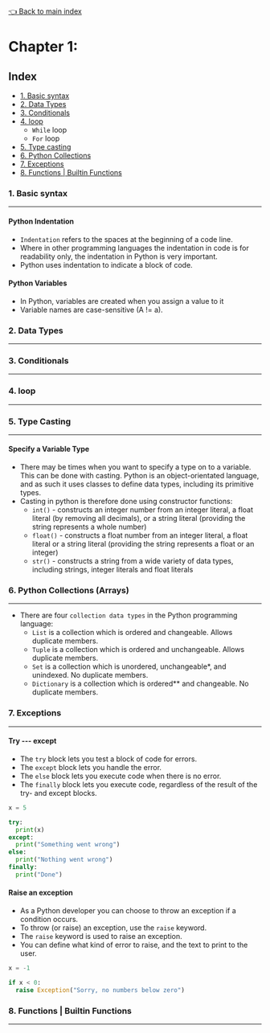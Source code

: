[👈 Back to main index](README.md)
# Chapter 1:
## Index
- [1. Basic syntax](#1-basic-syntax) </br>
- [2. Data Types](#2-data-types) </br>
- [3. Conditionals](#3-conditionals) </br>
- [4. loop](#4-loop) </br>
    - `While` loop </br>
    - `For` loop </br>
- [5. Type casting](#5-type-casting) </br>
- [6. Python Collections](#6-python-collections-arrays) </br>
- [7. Exceptions](#7-exceptions) </br>
- [8. Functions | Builtin Functions](#8-functions--builtin-functions) </br>

### 1. Basic syntax
-----
#### Python Indentation
- `Indentation` refers to the spaces at the beginning of a code line. </br>
- Where in other programming languages the indentation in code is for readability only, the indentation in Python is very important. </br>
- Python uses indentation to indicate a block of code. </br>

#### Python Variables
- In Python, variables are created when you assign a value to it </br>
- Variable names are case-sensitive (A != a). </br>

### 2. Data Types
-----

### 3. Conditionals
-----

### 4. loop
-----

### 5. Type Casting
-----
#### Specify a Variable Type
- There may be times when you want to specify a type on to a variable. This can be done with casting. Python is an object-orientated language, and as such it uses classes to define data types, including its primitive types. </br>
- Casting in python is therefore done using constructor functions: </br>
    - `int()` - constructs an integer number from an integer literal, a float literal (by removing all decimals), or a string literal (providing the string represents a whole number)
    - `float()` - constructs a float number from an integer literal, a float literal or a string literal (providing the string represents a float or an integer)
    - `str()` - constructs a string from a wide variety of data types, including strings, integer literals and float literals

### 6. Python Collections (Arrays)
-----
- There are four `collection data types` in the Python programming language: </br>
    - `List` is a collection which is ordered and changeable. Allows duplicate members. </br> 
    - `Tuple` is a collection which is ordered and unchangeable. Allows duplicate members. </br> 
    - `Set` is a collection which is unordered, unchangeable*, and unindexed. No duplicate members. </br> 
    - `Dictionary` is a collection which is ordered** and changeable. No duplicate members. </br> 

### 7. Exceptions
-----
#### Try --- except 
- The `try` block lets you test a block of code for errors. </br> 
- The `except` block lets you handle the error. </br> 
- The `else` block lets you execute code when there is no error. </br> 
- The `finally` block lets you execute code, regardless of the result of the try- and except blocks. </br> 

```python
x = 5

try:
  print(x)
except:
  print("Something went wrong")
else:
  print("Nothing went wrong")
finally:
  print("Done")
```

#### Raise an exception
- As a Python developer you can choose to throw an exception if a condition occurs. </br> 
- To throw (or raise) an exception, use the `raise` keyword. </br> 
- The `raise` keyword is used to raise an exception. </br> 
- You can define what kind of error to raise, and the text to print to the user. </br> 

```python
x = -1

if x < 0:
  raise Exception("Sorry, no numbers below zero")
```

### 8. Functions | Builtin Functions
-----